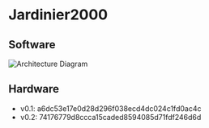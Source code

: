 # Jardinier2000

## Software

![Architecture Diagram](./diagram.svg)

## Hardware

- v0.1: a6dc53e17e0d28d296f038ecd4dc024c1fd0ac4c
- v0.2: 74176779d8ccca15caded8594085d71fdf246d6d
